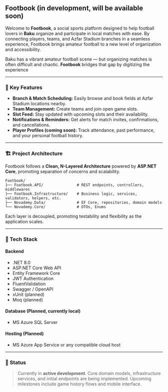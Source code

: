 ## Footbook (in development, will be available soon)

Welcome to **Footbook**, a social sports platform designed to help football lovers in **Baku** organize and participate in local matches with ease. By connecting players, teams, and Azfar Stadium branches in a seamless experience, Footbook brings amateur football to a new level of organization and accessibility.

Baku has a vibrant amateur football scene — but organizing matches is often difficult and chaotic. **Footbook** bridges that gap by digitizing the experience

---

### 🔑 Key Features

- **Branch & Match Scheduling:** Easily browse and book fields at Azfar Stadium locations nearby.
- **Team Management:** Create teams and join open game slots.
- **Slot Feed:** Stay updated with upcoming slots and their availability.
- **Notifications & Reminders:** Get alerts for match invites, confirmations, and cancellations.
- **Player Profiles (coming soon):** Track attendance, past performance, and your personal football history.

---

### 🏗️ Project Architecture

Footbook follows a **Clean, N-Layered Architecture** powered by **ASP.NET Core**, promoting separation of concerns and scalability.

```
Footbook/
├── Footbook.API/               # REST endpoints, controllers, middlewares
├── Footbook.Infrastructure/    # Business logic, services, validators, helpers, etc. 
├── Novademy.Data/              # EF Core, repositories, domain models
└── Novademy.Core/              # DTOs, Enums
```

Each layer is decoupled, promoting testability and flexibility as the application scales.

---

### 🔧 Tech Stack

#### **Backend**
- .NET 8.0
- ASP.NET Core Web API
- Entity Framework Core
- JWT Authentication
- FluentValidation
- Swagger / OpenAPI
- xUnit (planned)
- Moq (planned)

#### **Database (Planned, currently local)**
- MS Azure SQL Server

#### **Hosting (Planned)**
- MS Azure App Service or any compatible cloud host

---

### 📌 Status

> Currently in **active development**. Core domain models, infrastructure services, and initial endpoints are being implemented. Upcoming milestones include game history flows and mobile interface.
